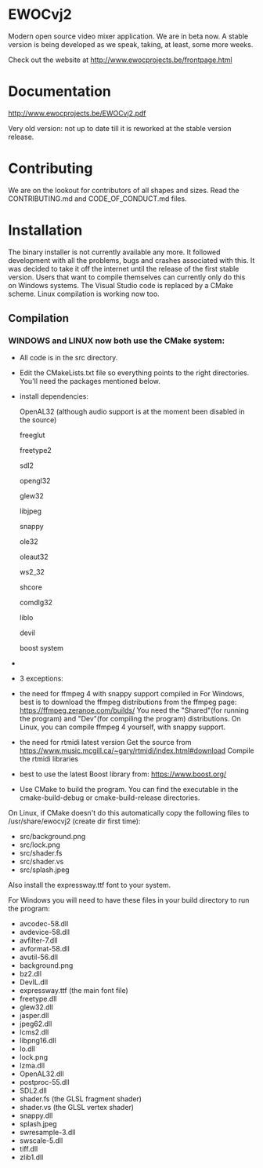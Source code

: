 # EWOCvj2
Modern open source video mixer application.  We are in beta now.
A stable version is being developed as we speak, taking, at least, some more weeks.

Check out the website at http://www.ewocprojects.be/frontpage.html

# Documentation
http://www.ewocprojects.be/EWOCvj2.pdf

Very old version: not up to date till it is reworked at the stable version release.

# Contributing
We are on the lookout for contributors of all shapes and sizes.
Read the CONTRIBUTING.md and CODE_OF_CONDUCT.md files.

# Installation

The binary installer is not currently available any more.  It followed development with all the problems, bugs and crashes associated with this.  It was decided to take it off the internet until the release of the first stable version.
Users that want to compile themselves can currently only do this on Windows systems.  The Visual Studio code is replaced by a CMake scheme.  Linux compilation is working now too.

## Compilation

### WINDOWS and LINUX now both use the CMake system:
* All code is in the src directory.
* Edit the CMakeLists.txt file so everything points to the right directories.  You'll need the packages mentioned below.
* install dependencies:

  OpenAL32 (although audio support is at the moment been disabled in the source)
  
  freeglut

  freetype2
  
  sdl2

  opengl32

  glew32

  libjpeg

  snappy
  
  ole32

  oleaut32

  ws2_32

  shcore

  comdlg32

  liblo

  devil

  boost system
*
* 3 exceptions:
* the need for ffmpeg 4 with snappy support compiled in
  For Windows, best is to download the ffmpeg distributions from the ffmpeg page:
  https://ffmpeg.zeranoe.com/builds/
  You need the "Shared"(for running the program) and "Dev"(for compiling the program) distributions.
  On Linux, you can compile ffmpeg 4 yourself, with snappy support.
* the need for rtmidi latest version
Get the source from https://www.music.mcgill.ca/~gary/rtmidi/index.html#download
Compile the rtmidi libraries
* best to use the latest Boost library from:
https://www.boost.org/

* Use CMake to build the program.  You can find the executable in the cmake-build-debug or cmake-build-release directories.

On Linux, if CMake doesn't do this automatically copy the following files to /usr/share/ewocvj2 (create dir first time):
* src/background.png
* src/lock.png
* src/shader.fs
* src/shader.vs
* src/splash.jpeg

Also install the expressway.ttf font to your system.

For Windows you will need to have these files in your build directory to run the program:
* avcodec-58.dll
* avdevice-58.dll
* avfilter-7.dll
* avformat-58.dll
* avutil-56.dll
* background.png
* bz2.dll
* DevIL.dll
* expressway.ttf (the main font file)
* freetype.dll
* glew32.dll
* jasper.dll
* jpeg62.dll
* lcms2.dll
* libpng16.dll
* lo.dll
* lock.png
* lzma.dll
* OpenAL32.dll
* postproc-55.dll
* SDL2.dll
* shader.fs (the GLSL fragment shader)
* shader.vs (the GLSL vertex shader)
* snappy.dll
* splash.jpeg
* swresample-3.dll
* swscale-5.dll
* tiff.dll
* zlib1.dll
